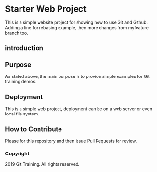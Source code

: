 # Starter Web Project
This is a simple website project for showing how to use Git and Github. Adding a line for rebasing example, then more changes from myfeature branch too.

## introduction

## Purpose
As stated above, the main purpose is to provide simple examples for Git training demos.

## Deployment
This is a simple web project, deployment can be on a web server or even local file system.

## How to Contribute
Please for this repository and then issue Pull Requests for review.

### Copyright
2019 Git Training. All rights reserved.